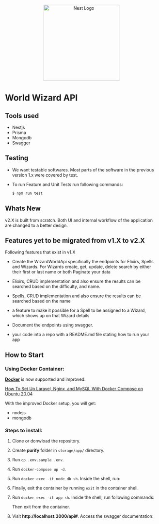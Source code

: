 <p align="center">
  <a href="http://nestjs.com/" target="blank"><img src="https://nestjs.com/img/logo_text.svg" width="250" alt="Nest Logo" /></a>
</p>

<h1>World Wizard API</h1>

## Tools used

- Nestjs
- Prisma
- Mongodb
- Swagger

## Testing

- We want testable softwares. Most parts of the software in the previous version 1.x were covered by test.
- To run Feature and Unit Tests run following commands:

  ```sh
  $ npm run test
  ```

## Whats New

v2.X is built from scratch. Both UI and internal workflow of the application are changed to a better design.

## Features yet to be migrated from v1.X to v2.X

Following features that exist in v1.X

- Create the WizardWorldApi specifically the endpoints for Elixirs, Spells and Wizards.
  For Wizards
  create,
  get,
  update,
  delete
  search by either their first or last name or both
  Paginate your data

- Elixirs, CRUD implementation and also ensure the results can be searched based on the difficulty, and name.
- Spells, CRUD implementation and also ensure the results can be searched based on the name
- a feature to make it possible for a Spell to be assigned to a Wizard, which shows up on that Wizard details
- Document the endpoints using swagger.
- your code into a repo with a README.md file stating how to run your app

## How to Start

### Using Docker Container:

**[Docker](https://www.docker.com/)** is now supported and improved.

[How To Set Up Laravel, Nginx, and MySQL With Docker Compose on Ubuntu 20.04](https://www.digitalocean.com/community/tutorials/how-to-set-up-laravel-nginx-and-mysql-with-docker-compose-on-ubuntu-20-04)

With the improved Docker setup, you will get:

- nodejs
- mongodb

### Steps to install:

1. Clone or donwload the repository.
2. Create **purify** folder in `storage/app/` directory.
3. Run `cp .env.sample .env`.
4. Run `docker-compose up -d`.
5. Run `docker exec -it node_db sh`. Inside the shell, run:

6. Finally, exit the container by running `exit` in the container shell.
7. Run `docker exec -it app sh`. Inside the shell, run following commands:

   Then exit from the container.

8. Visit **http://localhost:3000/api#**. Access the swagger documentation:
